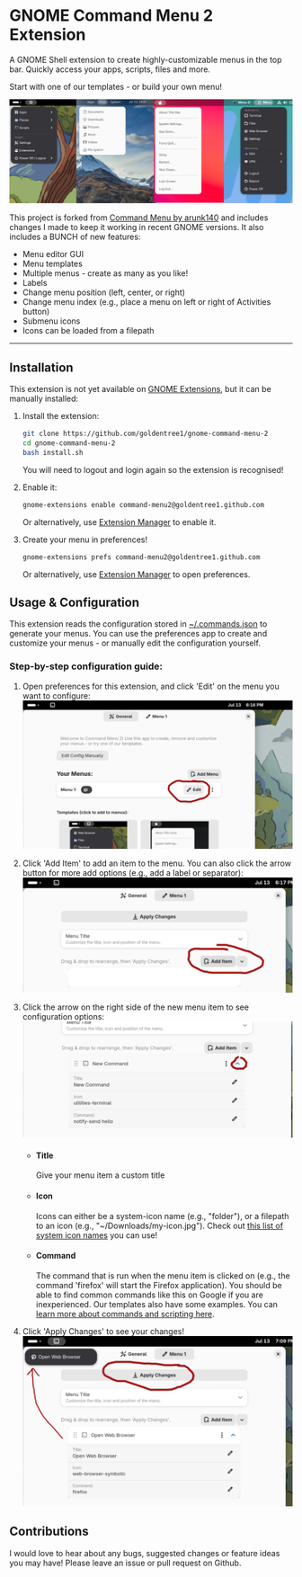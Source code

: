 # GNOME Command Menu 2 Extension

A GNOME Shell extension to create highly-customizable menus in the top bar. Quickly access your apps, scripts, files and more.

Start with one of our templates - or build your own menu!

![Command Menu Screenshot](screenshots/examples-collage.jpg)

This project is forked from [Command Menu by arunk140](https://github.com/arunk140/gnome-command-menu) and includes changes I made to keep it working in recent GNOME versions. It also includes a BUNCH of new features:
- Menu editor GUI
- Menu templates
- Multiple menus - create as many as you like!
- Labels
- Change menu position (left, center, or right)
- Change menu index (e.g., place a menu on left or right of Activities button)
- Submenu icons
- Icons can be loaded from a filepath
---

## Installation

This extension is not yet available on [GNOME Extensions](https://extensions.gnome.org/), but it can be manually installed:

1. Install the extension:
    ```bash
    git clone https://github.com/goldentree1/gnome-command-menu-2
    cd gnome-command-menu-2
    bash install.sh 
    ```

    You will need to logout and login again so the extension is recognised!

2. Enable it:
    ```bash
    gnome-extensions enable command-menu2@goldentree1.github.com
    ```
    Or alternatively, use [Extension Manager](https://flathub.org/apps/com.mattjakeman.ExtensionManager) to enable it.

3. Create your menu in preferences!
    ```bash
    gnome-extensions prefs command-menu2@goldentree1.github.com
    ```
     Or alternatively, use [Extension Manager](https://flathub.org/apps/com.mattjakeman.ExtensionManager) to open preferences.


## Usage & Configuration
This extension reads the configuration stored in [~/.commands.json](~/.commands.json) to generate your menus. You can use the preferences app to create and customize your menus - or manually edit the configuration yourself.

### Step-by-step configuration guide:
1. Open preferences for this extension, and click 'Edit' on the menu you want to configure:
![Command Menu Screenshot](screenshots/1-editmenu.jpg)
2. Click 'Add Item' to add an item to the menu. You can also click the arrow button for more add options (e.g., add a label or separator):
![Command Menu Screenshot](screenshots/2-additem.jpg)
3. Click the arrow on the right side of the new menu item to see configuration options:
![Command Menu Screenshot](screenshots/3-edititem.jpg)


    - #### Title
        Give your menu item a custom title
    - #### Icon
        Icons can either be a system-icon name (e.g., "folder"), or a filepath to an icon (e.g., "~/Downloads/my-icon.jpg"). Check out [this list of system icon names](https://github.com/StorageB/icons/blob/main/GNOME48Adwaita/icons.md) you can use!
    - #### Command
        The command that is run when the menu item is clicked on (e.g., the command 'firefox' will start the Firefox application). You should be able to find common commands like this on Google if you are inexperienced. Our templates also have some examples. You can [learn more about commands and scripting here](https://www.freecodecamp.org/news/bash-scripting-tutorial-linux-shell-script-and-command-line-for-beginners/).

5. Click 'Apply Changes' to see your changes!
![Command Menu Screenshot](screenshots/4-done.jpg)


## Contributions
I would love to hear about any bugs, suggested changes or feature ideas you may have! Please leave an issue or pull request on Github.
